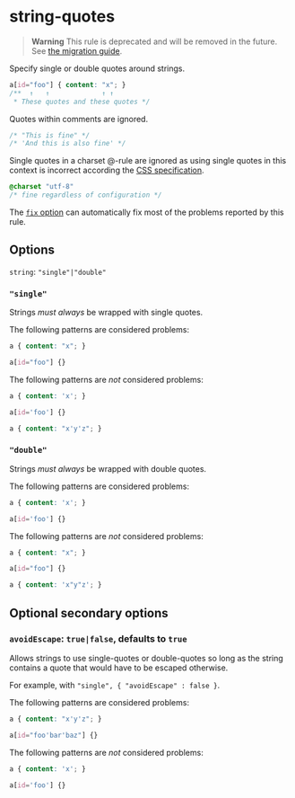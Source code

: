 # string-quotes

> **Warning** This rule is deprecated and will be removed in the future. See [the migration guide](https://github.com/stylelint/stylelint/tree/15.9.0/docsmigration-guideto-15.md).

Specify single or double quotes around strings.

<!-- prettier-ignore -->
```css
a[id="foo"] { content: "x"; }
/**  ↑   ↑             ↑ ↑
 * These quotes and these quotes */
```

Quotes within comments are ignored.

<!-- prettier-ignore -->
```css
/* "This is fine" */
/* 'And this is also fine' */
```

Single quotes in a charset @-rule are ignored as using single quotes in this context is incorrect according the [CSS specification](https://www.w3.org/TR/CSS2/syndata.html#x57).

<!-- prettier-ignore -->
```css
@charset "utf-8"
/* fine regardless of configuration */
```

The [`fix` option](https://github.com/stylelint/stylelint/tree/15.9.0/docsuser-guideoptions.md#fix) can automatically fix most of the problems reported by this rule.

## Options

`string`: `"single"|"double"`

### `"single"`

Strings _must always_ be wrapped with single quotes.

The following patterns are considered problems:

<!-- prettier-ignore -->
```css
a { content: "x"; }
```

<!-- prettier-ignore -->
```css
a[id="foo"] {}
```

The following patterns are _not_ considered problems:

<!-- prettier-ignore -->
```css
a { content: 'x'; }
```

<!-- prettier-ignore -->
```css
a[id='foo'] {}
```

<!-- prettier-ignore -->
```css
a { content: "x'y'z"; }
```

### `"double"`

Strings _must always_ be wrapped with double quotes.

The following patterns are considered problems:

<!-- prettier-ignore -->
```css
a { content: 'x'; }
```

<!-- prettier-ignore -->
```css
a[id='foo'] {}
```

The following patterns are _not_ considered problems:

<!-- prettier-ignore -->
```css
a { content: "x"; }
```

<!-- prettier-ignore -->
```css
a[id="foo"] {}
```

<!-- prettier-ignore -->
```css
a { content: 'x"y"z'; }
```

## Optional secondary options

### `avoidEscape`: `true|false`, defaults to `true`

Allows strings to use single-quotes or double-quotes so long as the string contains a quote that would have to be escaped otherwise.

For example, with `"single", { "avoidEscape" : false }`.

The following patterns are considered problems:

<!-- prettier-ignore -->
```css
a { content: "x'y'z"; }
```

<!-- prettier-ignore -->
```css
a[id="foo'bar'baz"] {}
```

The following patterns are _not_ considered problems:

<!-- prettier-ignore -->
```css
a { content: 'x'; }
```

<!-- prettier-ignore -->
```css
a[id='foo'] {}
```
